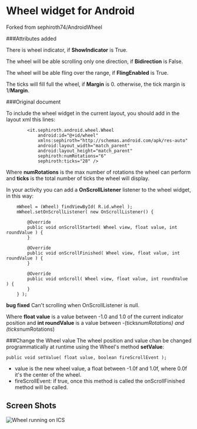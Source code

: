 #	Wheel widget for Android #

Forked from sephiroth74/AndroidWheel

###Attributes added

There is wheel indicator, if **ShowIndicator** is True.

The wheel will be able scrolling only one direction, if **Bidirection** is False.

The wheel will be able fling over the range, if **FlingEnabled** is True.

The ticks will fill full the wheel, if **Margin** is 0. otherwise, the tick margin is 1/**Margin**.

###Original document

To include the wheel widget in the current layout, you should add in the layout xml this lines:

            <it.sephiroth.android.wheel.Wheel
                android:id="@+id/wheel"
                xmlns:sephiroth="http://schemas.android.com/apk/res-auto"
                android:layout_width="match_parent"
                android:layout_height="match_parent"
                sephiroth:numRotations="6"
                sephiroth:ticks="28" />
				
Where **numRotations** is the max number of rotations the wheel can perform and **ticks** is the total number of ticks the wheel will display.

In your activity you can add a **OnScrollListener** listener to the wheel widget, in this way:

		mWheel = (Wheel) findViewById( R.id.wheel );
		mWheel.setOnScrollListener( new OnScrollListener() {
			
			@Override
			public void onScrollStarted( Wheel view, float value, int roundValue ) {
			}
			
			@Override
			public void onScrollFinished( Wheel view, float value, int roundValue ) {
			}
			
			@Override
			public void onScroll( Wheel view, float value, int roundValue ) {
			}
		} );

**bug fixed** Can't scrolling when OnScrollListener is null. 
		
Where **float value** is a value between -1.0 and 1.0 of the current indicator position and **int roundValue** is a value between -(ticks*numRotations) and (ticks*numRotations)


###Change the Wheel value
The wheel position and value chan be changed programmatically at runtime using the Wheel's method **setValue**:

	public void setValue( float value, boolean fireScrollEvent );
	
- value is the new wheel value, a float between -1.0f and 1.0f, where 0.0f it's the center of the wheel.
- fireScrollEvent: if true, once this method is called the onScrollFinished method will be called.


## Screen Shots ##

![Wheel running on ICS](https://github.com/sephiroth74/AndroidWheel/raw/master/Screenshot_2012-01-28-13-33-04.png "Screenshot 1")
